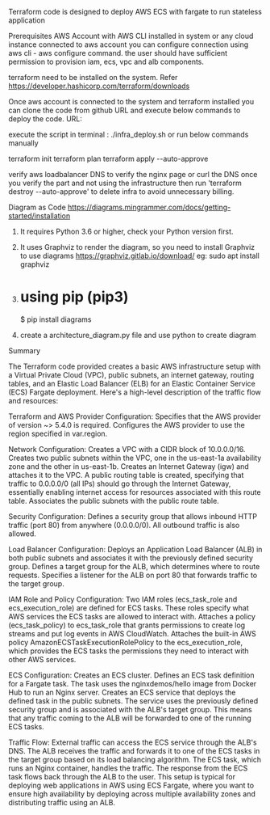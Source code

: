 Terraform code is designed to deploy AWS ECS with fargate to run stateless application

Prerequisites 
AWS Account with AWS CLI installed in system or any cloud instance connected to aws account
you can configure connection using aws cli - aws configure command.
the user should have sufficient permission to provision iam, ecs, vpc and alb components.


terraform need to be installed on the system.
Refer https://developer.hashicorp.com/terraform/downloads 

Once aws account is connected to the system and terraform installed you can clone the code from github URL and execute below commands to deploy the code. 
URL:

execute the script in terminal : ./infra_deploy.sh
or run below commands manually 

terraform init
terraform plan
terraform apply --auto-approve

verify aws loadbalancer DNS to verify the nginx page or curl the DNS 
once you verify the part and not using the infrastructure then  run 'terraform destroy --auto-approve' to delete infra to avoid unnecessary billing. 

Diagram as Code
https://diagrams.mingrammer.com/docs/getting-started/installation

1.  It requires Python 3.6 or higher, check your Python version first.
2.  It uses Graphviz to render the diagram, so you need to install Graphviz to use diagrams
    https://graphviz.gitlab.io/download/ 
    eg: sudo apt install graphviz
3.  # using pip (pip3)
    $ pip install diagrams

4.  create a architecture_diagram.py file and use python to create diagram 

Summary

The Terraform code provided creates a basic AWS infrastructure setup with a Virtual Private Cloud (VPC), public subnets, an internet gateway, routing tables, and an Elastic Load Balancer (ELB) for an Elastic Container Service (ECS) Fargate deployment. Here's a high-level description of the traffic flow and resources:

Terraform and AWS Provider Configuration:
Specifies that the AWS provider of version ~> 5.4.0 is required.
Configures the AWS provider to use the region specified in var.region.

Network Configuration:
Creates a VPC with a CIDR block of 10.0.0.0/16.
Creates two public subnets within the VPC, one in the us-east-1a availability zone and the other in us-east-1b.
Creates an Internet Gateway (igw) and attaches it to the VPC.
A public routing table is created, specifying that traffic to 0.0.0.0/0 (all IPs) should go through the Internet Gateway, essentially enabling internet access for resources associated with this route table.
Associates the public subnets with the public route table.

Security Configuration:
Defines a security group that allows inbound HTTP traffic (port 80) from anywhere (0.0.0.0/0). All outbound traffic is also allowed.

Load Balancer Configuration:
Deploys an Application Load Balancer (ALB) in both public subnets and associates it with the previously defined security group.
Defines a target group for the ALB, which determines where to route requests.
Specifies a listener for the ALB on port 80 that forwards traffic to the target group.

IAM Role and Policy Configuration:
Two IAM roles (ecs_task_role and ecs_execution_role) are defined for ECS tasks. These roles specify what AWS services the ECS tasks are allowed to interact with.
Attaches a policy (ecs_task_policy) to ecs_task_role that grants permissions to create log streams and put log events in AWS CloudWatch.
Attaches the built-in AWS policy AmazonECSTaskExecutionRolePolicy to the ecs_execution_role, which provides the ECS tasks the permissions they need to interact with other AWS services.

ECS Configuration:
Creates an ECS cluster.
Defines an ECS task definition for a Fargate task. The task uses the nginxdemos/hello image from Docker Hub to run an Nginx server.
Creates an ECS service that deploys the defined task in the public subnets. The service uses the previously defined security group and is associated with the ALB's target group. This means that any traffic coming to the ALB will be forwarded to one of the running ECS tasks.


Traffic Flow:
External traffic can access the ECS service through the ALB's DNS.
The ALB receives the traffic and forwards it to one of the ECS tasks in the target group based on its load balancing algorithm.
The ECS task, which runs an Nginx container, handles the traffic.
The response from the ECS task flows back through the ALB to the user.
This setup is typical for deploying web applications in AWS using ECS Fargate, where you want to ensure high availability by deploying across multiple availability zones and distributing traffic using an ALB.
